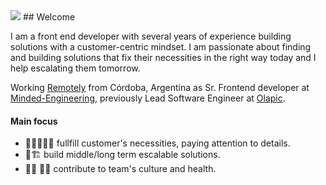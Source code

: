 <img src="https://raw.githubusercontent.com/mdottavio/assets/header-1623523470015.svg" />
## Welcome

I am a front end developer with several years of experience building solutions with a customer-centric mindset. I am passionate about finding and building solutions that fix their necessities in the right way today and I help escalating them tomorrow.

Working [Remotely](https://www.remotely.works/) from Córdoba, Argentina as Sr. Frontend developer at [Minded-Engineering](https://github.com/Minded-Engineering), previously Lead Software Engineer at [Olapic](https://github.com/Olapic).

#### Main focus

- 🧔🏻‍👩🏻‍🚀 fullfill customer's necessities, paying attention to details.
- 🔬🏗 build middle/long term escalable solutions.
- 🤜🏻 🤛🏻 contribute to team's culture and health.
